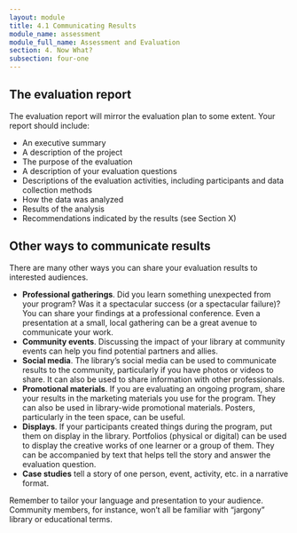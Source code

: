 ```yaml
---
layout: module
title: 4.1 Communicating Results
module_name: assessment
module_full_name: Assessment and Evaluation
section: 4. Now What?
subsection: four-one
---
```


## The evaluation report 

The evaluation report will mirror the evaluation plan to some extent. Your report should include:  

- An executive summary 
- A description of the project 
- The purpose of the evaluation 
- A description of your evaluation questions 
- Descriptions of the evaluation activities, including participants and data collection methods 
- How the data was analyzed 
- Results of the analysis 
- Recommendations indicated by the results (see Section X) 

## Other ways to communicate results 

There are many other ways you can share your evaluation results to interested audiences.  

- **Professional gatherings**. Did you learn something unexpected from your program? Was it a spectacular success (or a spectacular failure)? You can share your findings at a professional conference. Even a presentation at a small, local gathering can be a great avenue to communicate your work.   
- **Community events**. Discussing the impact of your library at community events can help you find potential partners and allies. 
- **Social media**. The library’s social media can be used to communicate results to the community, particularly if you have photos or videos to share. It can also be used to share information with other professionals.  
- **Promotional materials**. If you are evaluating an ongoing program, share your results in the marketing materials you use for the program. They can also be used in library-wide promotional materials. Posters, particularly in the teen space, can be useful. 
- **Displays**. If your participants created things during the program, put them on display in the library. Portfolios (physical or digital) can be used to display the creative works of one learner or a group of them. They can be accompanied by text that helps tell the story and answer the evaluation question.  
- **Case studies** tell a story of one person, event, activity, etc. in a narrative format.  

Remember to tailor your language and presentation to your audience. Community members, for instance, won’t all be familiar with “jargony” library or educational terms.
